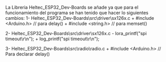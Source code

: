 La Libreria Heltec_ESP32_Dev-Boards se añade ya que para el funcionamiento del programa se han tenido que hacer lo siguientes cambios:
  1- Heltec_ESP32_Dev-Boards\src\driver\sx126x.c
    + #include <Arduino.h> // para delay()
    + #include <string.h>  // para memset()

  2- Heltec_ESP32_Dev-Boards\src\driver\sx126x.c
    - lora_printf("spi timeout\r\n");
    + log_printf("spi timeout\r\n");

  3- Heltec_ESP32_Dev-Boards\src\radio\radio.c
    + #include <Arduino.h>  // Para declarar delay()
